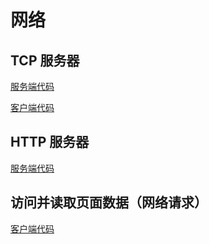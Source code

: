 # 网络

## TCP 服务器

[服务端代码](./code/server_tcp.go)

[客户端代码](./code/client_tcp.go)

## HTTP 服务器

[服务端代码](./code/server_http.go)

## 访问并读取页面数据（网络请求）

[客户端代码](./code/client_http.go)